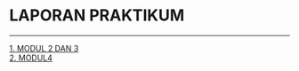 <HTML>
  <HEAD>
    <P ALIGN="CENTER"><h1>LAPORAN PRAKTIKUM</h1></P>
  </HEAD>
<HR>
  <BODY><P><A HREF="https://codepen.io/collection/mrpMQZ"> 1. MODUL 2 DAN 3</A><BR>
     <A HREF="https://codepen.io/collection/JGkxOM">2. MODUL4</A></P>
</BODY>
</HTML>
